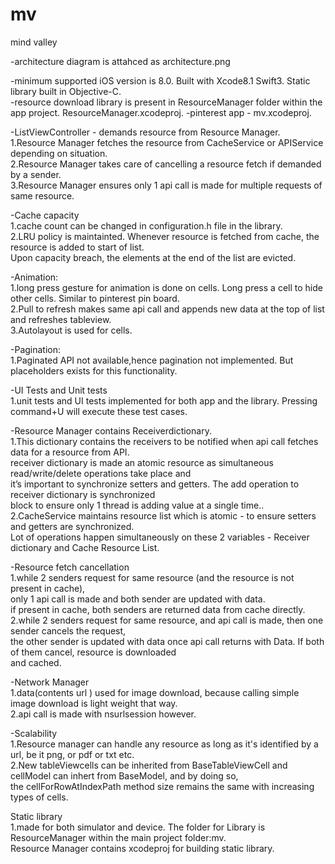 # mv
mind valley

-architecture diagram is attahced as architecture.png  

-minimum supported iOS version is 8.0. Built with Xcode8.1 Swift3. Static library built in Objective-C.  
-resource download library is present in ResourceManager folder within the app project. ResourceManager.xcodeproj.
-pinterest app - mv.xcodeproj.

-ListViewController - demands resource from Resource Manager.   
1.Resource Manager fetches the resource from CacheService or APIService depending on situation.  
2.Resource Manager takes care of cancelling a resource fetch if demanded by a sender.  
3.Resource Manager ensures only 1 api call is made for multiple requests of same resource.  

-Cache capacity  
1.cache count can be changed in configuration.h file in the library.  
2.LRU policy is maintainted. Whenever resource is fetched from cache, the resource is added to start of list.   
Upon capacity breach, the elements at the end of the list are evicted.

-Animation:  
1.long press gesture for animation is done on cells. Long press a cell to hide other cells. Similar to pinterest pin board.  
2.Pull to refresh makes same api call and appends new data at the top of list and refreshes tableview.  
3.Autolayout is used for cells.

-Pagination:  
1.Paginated API not available,hence pagination not implemented. But placeholders exists for this functionality.  

-UI Tests and Unit tests  
1.unit tests and UI tests implemented for both app and the library. Pressing command+U will execute these test cases.  

-Resource Manager contains Receiverdictionary.  
1.This dictionary contains the receivers to be notified when api call fetches data for a resource from API.  
receiver dictionary is made an atomic resource as simultaneous read/write/delete operations take place and  
it’s important to synchronize setters and getters. The add operation to receiver dictionary is synchronized  
block to ensure only 1 thread is adding value at a single time..  
2.CacheService maintains resource list which is atomic - to ensure setters and getters are synchronized.   
Lot of operations happen simultaneously on these 2 variables - Receiver dictionary and Cache Resource List.  

-Resource fetch cancellation  
1.while 2 senders request for same resource (and the resource is not present in cache),  
only 1 api call is made and both sender are updated with data.   
if present in cache, both senders are returned data from cache directly.  
2.while 2 senders request for same resource, and api call is made, then one sender cancels the request,  
the other sender is updated with data once api call returns with Data. If both of them cancel, resource is downloaded  
 and cached.  

-Network Manager  
1.data(contents url ) used for image download, because calling simple image download is light weight that way.   
2.api call is made with nsurlsession however.  

-Scalability  
1.Resource manager can handle any resource as long as it's identified by a url, be it png, or pdf or txt etc.  
2.New tableViewcells can be inherited from BaseTableViewCell and cellModel can inhert from BaseModel, and by doing so,   
the cellForRowAtIndexPath method size remains the same with increasing types of cells.  

Static library  
1.made for both simulator and device. The folder for Library is ResourceManager within the main project folder:mv.  
Resource Manager contains xcodeproj for building static library.  
